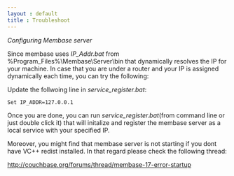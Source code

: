 ```yaml
---
layout : default
title : Troubleshoot
---
```


_Configuring Membase server_

Since membase uses *IP_Addr.bat* from %Program_Files%\Membase\Server\bin that dynamically resolves the IP for your machine. In case that you are under a router and your IP is assigned dynamically each time, you can try the following:

Update the follwoing line in *service_register.bat*:

	Set IP_ADDR=127.0.0.1

Once you are done, you can run *service_register.bat*(from command line or just double click it) that will initalize and register the membase server as a local service with your specified IP.

Moreover, you might find that membase server is not starting if you dont have VC++ redist installed. In that regard please check the following thread:

http://couchbase.org/forums/thread/membase-17-error-startup

